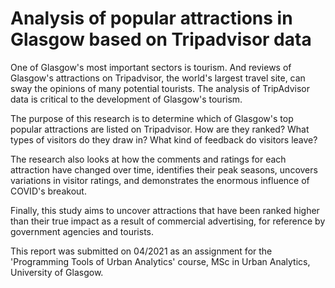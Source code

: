 # Analysis of popular attractions in Glasgow based on Tripadvisor data

One of Glasgow's most important sectors is tourism. And reviews of Glasgow's attractions on Tripadvisor, the world's largest travel site, can sway the opinions of many potential tourists. The analysis of TripAdvisor data is critical to the development of Glasgow's tourism.

The purpose of this research is to determine which of Glasgow's top popular attractions are listed on Tripadvisor. How are they ranked? What types of visitors do they draw in? What kind of feedback do visitors leave?

The research also looks at how the comments and ratings for each attraction have changed over time, identifies their peak seasons, uncovers variations in visitor ratings, and demonstrates the enormous influence of COVID's breakout.

Finally, this study aims to uncover attractions that have been ranked higher than their true impact as a result of commercial advertising, for reference by government agencies and tourists.

This report was submitted on 04/2021 as an assignment for the 'Programming Tools of Urban Analytics' course, MSc in Urban Analytics, University of Glasgow.
